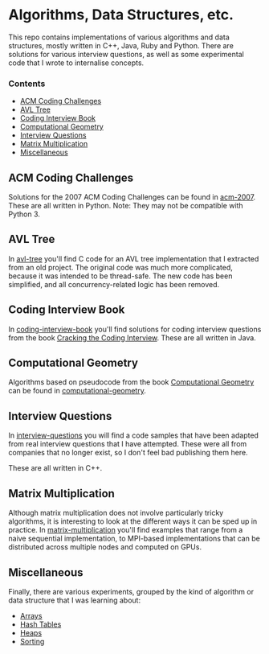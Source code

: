 # Algorithms, Data Structures, etc.

This repo contains implementations of various algorithms and data structures, mostly written in C++, Java, Ruby and Python. There are solutions for various interview questions, as well as some experimental code that I wrote to internalise concepts.

### Contents

- [ACM Coding Challenges](#acm-coding-challenges)
- [AVL Tree](#avl-tree)
- [Coding Interview Book](#coding-interview-book)
- [Computational Geometry](#computational-geometry)
- [Interview Questions](#interview-questions)
- [Matrix Multiplication](#matrix-multiplication)
- [Miscellaneous](#miscellaneous)

## ACM Coding Challenges

Solutions for the 2007 ACM Coding Challenges can be found in [acm-2007](./acm-2007). These are all written in Python. Note: They may not be compatible with Python 3.

## AVL Tree

In [avl-tree](./avl-tree) you'll find C code for an AVL tree implementation that I extracted from an old project. The original code was much more complicated, because it was intended to be thread-safe. The new code has been simplified, and all concurrency-related logic has been removed.

## Coding Interview Book

In [coding-interview-book](./coding-interview-book) you'll find solutions for coding interview questions from the book [Cracking the Coding Interview](http://www.crackingthecodinginterview.com/). These are all written in Java.

## Computational Geometry

Algorithms based on pseudocode from the book [Computational Geometry](https://www.springer.com/gp/book/9783540779735) can be found in [computational-geometry](./computational-geometry).

## Interview Questions

In [interview-questions](./interview-questions) you will find a code samples that have been adapted from real interview questions that I have attempted. These were all from companies that no longer exist, so I don't feel bad publishing them here.

These are all written in C++.

## Matrix Multiplication

Although matrix multiplication does not involve particularly tricky algorithms, it is interesting to look at the different ways it can be sped up in practice. In [matrix-multiplication](./matrix-multiplication) you'll find examples that range from a naive sequential implementation, to MPI-based implementations that can be distributed across multiple nodes and computed on GPUs.

## Miscellaneous

Finally, there are various experiments, grouped by the kind of algorithm or data structure that I was learning about:

* [Arrays](./arrays)
* [Hash Tables](./hash-tables)
* [Heaps](./heaps)
* [Sorting](./sorting)

